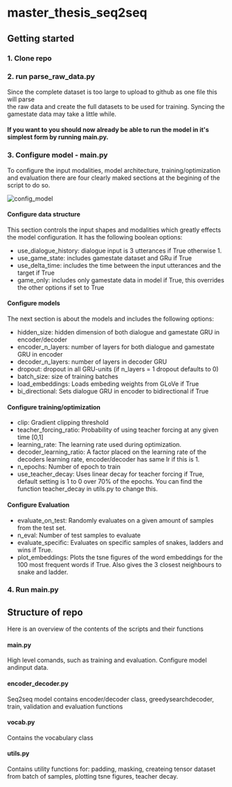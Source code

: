 # master_thesis_seq2seq

## Getting started

### 1. Clone repo

### 2. run parse_raw_data.py

Since the complete dataset is too large to upload to github as one file this will parse		
the raw data and create the full datasets to be used for training. Syncing the gamestate data may take a little while. 

#### If you want to you should now already be able to run the model in it's simplest form by running main.py. 


### 3. Configure model - main.py

To configure the input modalities, model architecture, training/optimization and evaluation there are four clearly maked sections at the begining of the script to do so.

![config_model](https://user-images.githubusercontent.com/55242743/117950460-7eeace00-b313-11eb-9f2b-9dda3ff338af.png)


#### Configure data structure
This section controls the input shapes and modalities which greatly effects the model configuration. It has the following boolean options:

- use_dialogue_history: dialogue input is 3 utterances if True otherwise 1.
- use_game_state: includes gamestate dataset and GRu if True
- use_delta_time: includes the time between the input utterances and the target if True
- game_only: includes only gamestate data in model if True, this overrides the other options if set to True


#### Configure models
The next section is about the models and includes the following options:

- hidden_size: hidden dimension of both dialogue and gamestate GRU in encoder/decoder
- encoder_n_layers: number of layers for both dialogue and gamestate GRU in encoder 
- decoder_n_layers:  number of layers in decoder GRU
- dropout: dropout in all GRU-units (if n_layers = 1 dropout defaults to 0)
- batch_size: size of training batches
- load_embeddings: Loads embeding weights from GLoVe if True    
- bi_directional: Sets dialogue GRU in encoder to bidirectional if True  

#### Configure training/optimization
- clip: Gradient clipping threshold
- teacher_forcing_ratio: Probability of using teacher forcing at any given time [0,1]
- learning_rate: The learning rate used during optimization.
- decoder_learning_ratio: A factor placed on the learning rate of the decoders learning rate, encoder/decoder has same lr if this is 1. 
- n_epochs: Number of epoch to train
- use_teacher_decay: Uses linear decay for teacher forcing if True, default setting is 1 to 0 over 70% of the epochs. You can find the function teacher_decay in utils.py to change this. 

#### Configure Evaluation
- evaluate_on_test: Randomly evaluates on a given amount of samples from the test set. 
- n_eval: Number of test samples to evaluate
- evaluate_specific: Evaluates on specific samples of snakes, ladders and wins if True.
- plot_embeddings: Plots the tsne figures of the word embeddings for the 100 most frequent words if True. Also gives the 3 closest neighbours to snake and ladder.


### 4. Run main.py

## Structure of repo
Here is an overview of the contents of the scripts and their functions

#### main.py 
High level comands, such as training and evaluation. 
Configure model andinput data. 

#### encoder_decoder.py
Seq2seq model contains encoder/decoder class, greedysearchdecoder, train, validation and evaluation functions 

#### vocab.py
Contains the vocabulary class

#### utils.py
Contains utility functions for: padding, masking, createing tensor dataset from batch of samples, plotting tsne figures, teacher decay. 


